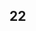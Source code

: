 <!--
 * @Author: your name
 * @Date: 2021-11-29 13:52:13
 * @LastEditTime: 2021-11-29 15:17:28
 * @LastEditors: Please set LastEditors
 * @Description: 打开koroFileHeader查看配置 进行设置: https://github.com/OBKoro1/koro1FileHeader/wiki/%E9%85%8D%E7%BD%AE
 * @FilePath: \VuePress\vuepress-starter\docs\foo\one.md
-->
## 22